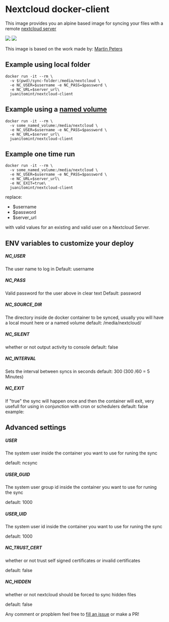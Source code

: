 # Nextcloud docker-client
This image provides you an alpine based image for syncing your files with a remote [nextcloud server ](https://nextcloud.com/)

[![](https://images.microbadger.com/badges/image/juanitomint/nextcloud-client.svg)](https://microbadger.com/images/juanitomint/nextcloud-client "Get your own image badge on microbadger.com")
[![](https://images.microbadger.com/badges/version/juanitomint/nextcloud-client.svg)](https://microbadger.com/images/juanitomint/nextcloud-client "Get your own version badge on microbadger.com")


This image is based on the work made by: [Martin Peters](https://github.com/FreakyBytes)

## Example using local folder

    docker run -it --rm \
      -v $(pwd)/sync-folder:/media/nextcloud \
      -e NC_USER=$username -e NC_PASS=$password \
      -e NC_URL=$server_url\
      juanitomint/nextcloud-client

## Example using a [named volume](https://docs.docker.com/storage/volumes/)

    docker run -it --rm \
      -v some_named_volume:/media/nextcloud \
      -e NC_USER=$username -e NC_PASS=$password \
      -e NC_URL=$server_url\
      juanitomint/nextcloud-client

## Example one time run

    docker run -it --rm \
      -v some_named_volume:/media/nextcloud \
      -e NC_USER=$username -e NC_PASS=$password \
      -e NC_URL=$server_url\
      -e NC_EXIT=true\
      juanitomint/nextcloud-client


replace:
 * $username
 * $password 
 * $server_url 
 
 with valid values for an existing and valid user on a Nextcloud Server.

## ENV variables to customize your deploy
##### NC_USER 
The user name to log in 
Default: username
##### NC_PASS 
Valid password for the user above in clear text
Default: password

##### NC_SOURCE_DIR
The directory inside de docker container to be synced, usually you will have a local mount here or a named volume
default: /media/nextcloud/

##### NC_SILENT
whether or not output activity to console
default: false

##### NC_INTERVAL
Sets the interval between syncs in seconds
default: 300 (300 /60 = 5 Minutes)

##### NC_EXIT
If "true" the sync will happen once and then the container will exit, very usefull for using 
in conjunction with cron or schedulers
default: false
example: 
## Advanced settings

##### USER
The system user inside the container you want to use for runing the sync

default: ncsync

##### USER_GUID
The system user group id inside the container you want to use for runing the sync

default: 1000

##### USER_UID
The system user id inside the container you want to use for runing the sync

default: 1000

##### NC_TRUST_CERT
whether or not trust self signed certificates or invalid certificates

default: false

##### NC_HIDDEN
whether or not nextcloud should be forced to sync hidden files

default: false


Any comment or propblem feel free to [fill an issue](https://github.com/juanitomint/nextcloud-client-docker/issues/new) or make a PR!

